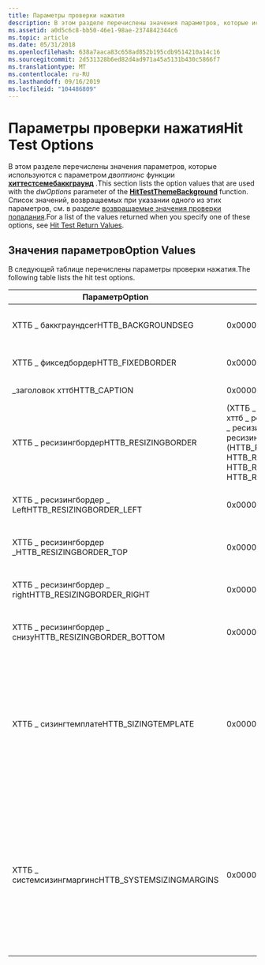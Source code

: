 ```yaml
---
title: Параметры проверки нажатия
description: В этом разделе перечислены значения параметров, которые используются с параметром Двоптионс функции Хиттестсемебаккграунд. Список значений, возвращаемых при указании одного из этих параметров, см. в разделе возвращаемые значения проверки попадания.
ms.assetid: a0d5c6c8-bb50-46e1-98ae-2374842344c6
ms.topic: article
ms.date: 05/31/2018
ms.openlocfilehash: 638a7aaca83c658ad852b195cdb9514210a14c16
ms.sourcegitcommit: 2d531328b6ed82d4ad971a45a5131b430c5866f7
ms.translationtype: MT
ms.contentlocale: ru-RU
ms.lasthandoff: 09/16/2019
ms.locfileid: "104486809"
---
```

# <a name="hit-test-options"></a><span data-ttu-id="7e018-104">Параметры проверки нажатия</span><span class="sxs-lookup"><span data-stu-id="7e018-104">Hit Test Options</span></span>

<span data-ttu-id="7e018-105">В этом разделе перечислены значения параметров, которые используются с параметром *двоптионс* функции [**хиттестсемебаккграунд**](/windows/desktop/api/Uxtheme/nf-uxtheme-hittestthemebackground) .</span><span class="sxs-lookup"><span data-stu-id="7e018-105">This section lists the option values that are used with the *dwOptions* parameter of the [**HitTestThemeBackground**](/windows/desktop/api/Uxtheme/nf-uxtheme-hittestthemebackground) function.</span></span> <span data-ttu-id="7e018-106">Список значений, возвращаемых при указании одного из этих параметров, см. в разделе [возвращаемые значения проверки попадания](theme-hit-test-retval.md).</span><span class="sxs-lookup"><span data-stu-id="7e018-106">For a list of the values returned when you specify one of these options, see [Hit Test Return Values](theme-hit-test-retval.md).</span></span>

## <a name="option-values"></a><span data-ttu-id="7e018-107">Значения параметров</span><span class="sxs-lookup"><span data-stu-id="7e018-107">Option Values</span></span>

<span data-ttu-id="7e018-108">В следующей таблице перечислены параметры проверки нажатия.</span><span class="sxs-lookup"><span data-stu-id="7e018-108">The following table lists the hit test options.</span></span>



| <span data-ttu-id="7e018-109">Параметр</span><span class="sxs-lookup"><span data-stu-id="7e018-109">Option</span></span>                       | <span data-ttu-id="7e018-110">Значение</span><span class="sxs-lookup"><span data-stu-id="7e018-110">Value</span></span>                                                                                                                    | <span data-ttu-id="7e018-111">Описание</span><span class="sxs-lookup"><span data-stu-id="7e018-111">Description</span></span>                                                                                                                                                                         |
|------------------------------|--------------------------------------------------------------------------------------------------------------------------|-------------------------------------------------------------------------------------------------------------------------------------------------------------------------------------|
| <span data-ttu-id="7e018-112">ХТТБ \_ баккграундсег</span><span class="sxs-lookup"><span data-stu-id="7e018-112">HTTB\_BACKGROUNDSEG</span></span>          | <span data-ttu-id="7e018-113">0x00000000</span><span class="sxs-lookup"><span data-stu-id="7e018-113">0x00000000</span></span>                                                                                                               | <span data-ttu-id="7e018-114">Параметр проверки нажатия сегмента фона темы.</span><span class="sxs-lookup"><span data-stu-id="7e018-114">Theme background segment hit test option.</span></span>                                                                                                                                           |
| <span data-ttu-id="7e018-115">ХТТБ \_ фикседбордер</span><span class="sxs-lookup"><span data-stu-id="7e018-115">HTTB\_FIXEDBORDER</span></span>            | <span data-ttu-id="7e018-116">0x00000002</span><span class="sxs-lookup"><span data-stu-id="7e018-116">0x00000002</span></span>                                                                                                               | <span data-ttu-id="7e018-117">Параметр проверки нажатия фиксированной границы.</span><span class="sxs-lookup"><span data-stu-id="7e018-117">Fixed border hit test option.</span></span>                                                                                                                                                       |
| <span data-ttu-id="7e018-118">\_заголовок хттб</span><span class="sxs-lookup"><span data-stu-id="7e018-118">HTTB\_CAPTION</span></span>                | <span data-ttu-id="7e018-119">0x00000004</span><span class="sxs-lookup"><span data-stu-id="7e018-119">0x00000004</span></span>                                                                                                               | <span data-ttu-id="7e018-120">Параметр проверки нажатия подписи.</span><span class="sxs-lookup"><span data-stu-id="7e018-120">Caption hit test option.</span></span>                                                                                                                                                            |
| <span data-ttu-id="7e018-121">ХТТБ \_ ресизингбордер</span><span class="sxs-lookup"><span data-stu-id="7e018-121">HTTB\_RESIZINGBORDER</span></span>         | <span data-ttu-id="7e018-122">(ХТТБ \_ РЕСИЗИНГБОРДЕР \_ Left \| хттб \_ ресизингбордер \_ Top \| хттб \_ ресизингбордер \_ right \| хттб \_ ресизингбордер \_ Bottom)</span><span class="sxs-lookup"><span data-stu-id="7e018-122">(HTTB\_RESIZINGBORDER\_LEFT \| HTTB\_RESIZINGBORDER\_TOP \| HTTB\_RESIZINGBORDER\_RIGHT \| HTTB\_RESIZINGBORDER\_BOTTOM)</span></span> | <span data-ttu-id="7e018-123">Изменение размера параметров проверки нажатия границы.</span><span class="sxs-lookup"><span data-stu-id="7e018-123">Resizing border hit test options.</span></span>                                                                                                                                                   |
| <span data-ttu-id="7e018-124">ХТТБ \_ ресизингбордер \_ Left</span><span class="sxs-lookup"><span data-stu-id="7e018-124">HTTB\_RESIZINGBORDER\_LEFT</span></span>   | <span data-ttu-id="7e018-125">0x00000010</span><span class="sxs-lookup"><span data-stu-id="7e018-125">0x00000010</span></span>                                                                                                               | <span data-ttu-id="7e018-126">Изменение размера параметра проверки нажатия левой границы.</span><span class="sxs-lookup"><span data-stu-id="7e018-126">Resizing left border hit test option.</span></span>                                                                                                                                               |
| <span data-ttu-id="7e018-127">ХТТБ \_ ресизингбордер \_</span><span class="sxs-lookup"><span data-stu-id="7e018-127">HTTB\_RESIZINGBORDER\_TOP</span></span>    | <span data-ttu-id="7e018-128">0x00000020</span><span class="sxs-lookup"><span data-stu-id="7e018-128">0x00000020</span></span>                                                                                                               | <span data-ttu-id="7e018-129">Изменение размера параметра проверки нажатия верхней границы.</span><span class="sxs-lookup"><span data-stu-id="7e018-129">Resizing top border hit test option.</span></span>                                                                                                                                                |
| <span data-ttu-id="7e018-130">ХТТБ \_ ресизингбордер \_ right</span><span class="sxs-lookup"><span data-stu-id="7e018-130">HTTB\_RESIZINGBORDER\_RIGHT</span></span>  | <span data-ttu-id="7e018-131">0x00000040</span><span class="sxs-lookup"><span data-stu-id="7e018-131">0x00000040</span></span>                                                                                                               | <span data-ttu-id="7e018-132">Изменение размера параметра проверки нажатия правой границы.</span><span class="sxs-lookup"><span data-stu-id="7e018-132">Resizing right border hit test option.</span></span>                                                                                                                                              |
| <span data-ttu-id="7e018-133">ХТТБ \_ ресизингбордер \_ снизу</span><span class="sxs-lookup"><span data-stu-id="7e018-133">HTTB\_RESIZINGBORDER\_BOTTOM</span></span> | <span data-ttu-id="7e018-134">0x00000080</span><span class="sxs-lookup"><span data-stu-id="7e018-134">0x00000080</span></span>                                                                                                               | <span data-ttu-id="7e018-135">Изменение размера параметра проверки нажатия нижней границы.</span><span class="sxs-lookup"><span data-stu-id="7e018-135">Resizing bottom border hit test option.</span></span>                                                                                                                                             |
| <span data-ttu-id="7e018-136">ХТТБ \_ сизингтемплате</span><span class="sxs-lookup"><span data-stu-id="7e018-136">HTTB\_SIZINGTEMPLATE</span></span>         | <span data-ttu-id="7e018-137">0x00000100</span><span class="sxs-lookup"><span data-stu-id="7e018-137">0x00000100</span></span>                                                                                                               | <span data-ttu-id="7e018-138">Изменение размера границы задается как шаблон, а не только границы окна.</span><span class="sxs-lookup"><span data-stu-id="7e018-138">Resizing border is specified as a template, not just window edges.</span></span> <span data-ttu-id="7e018-139">Этот параметр является взаимоисключающим с ХТТБ \_ системсизингмаргинс; ХТТБ \_ сизингтемплате имеет приоритет.</span><span class="sxs-lookup"><span data-stu-id="7e018-139">This option is mutually exclusive with HTTB\_SYSTEMSIZINGMARGINS; HTTB\_SIZINGTEMPLATE takes precedence.</span></span>         |
| <span data-ttu-id="7e018-140">ХТТБ \_ системсизингмаргинс</span><span class="sxs-lookup"><span data-stu-id="7e018-140">HTTB\_SYSTEMSIZINGMARGINS</span></span>    | <span data-ttu-id="7e018-141">0x00000200</span><span class="sxs-lookup"><span data-stu-id="7e018-141">0x00000200</span></span>                                                                                                               | <span data-ttu-id="7e018-142">Использует ширину границы для изменения размера системы, а не поля содержимого визуального стиля.</span><span class="sxs-lookup"><span data-stu-id="7e018-142">Uses the system resizing border width rather than visual style content margins.</span></span> <span data-ttu-id="7e018-143">Этот параметр является взаимоисключающим с ХТТБ \_ сизингтемплате; ХТТБ \_ сизингтемплате имеет приоритет.</span><span class="sxs-lookup"><span data-stu-id="7e018-143">This option is mutually exclusive with HTTB\_SIZINGTEMPLATE; HTTB\_SIZINGTEMPLATE takes precedence.</span></span> |



 

 

 





